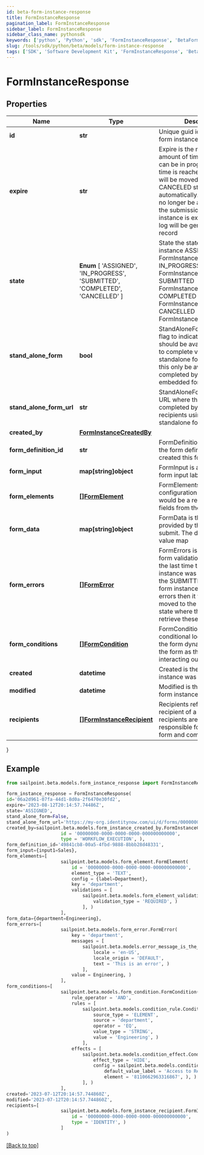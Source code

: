 ```yaml
---
id: beta-form-instance-response
title: FormInstanceResponse
pagination_label: FormInstanceResponse
sidebar_label: FormInstanceResponse
sidebar_class_name: pythonsdk
keywords: ['python', 'Python', 'sdk', 'FormInstanceResponse', 'BetaFormInstanceResponse'] 
slug: /tools/sdk/python/beta/models/form-instance-response
tags: ['SDK', 'Software Development Kit', 'FormInstanceResponse', 'BetaFormInstanceResponse']
---
```


# FormInstanceResponse


## Properties

Name | Type | Description | Notes
------------ | ------------- | ------------- | -------------
**id** | **str** | Unique guid identifying this form instance | [optional] 
**expire** | **str** | Expire is the maximum amount of time that a form can be in progress. After this time is reached then the form will be moved to a CANCELED state automatically. The user will no longer be able to complete the submission. When a form instance is expires an audit log will be generated for that record | [optional] 
**state** |  **Enum** [  'ASSIGNED',    'IN_PROGRESS',    'SUBMITTED',    'COMPLETED',    'CANCELLED' ] | State the state of the form instance ASSIGNED FormInstanceStateAssigned IN_PROGRESS FormInstanceStateInProgress SUBMITTED FormInstanceStateSubmitted COMPLETED FormInstanceStateCompleted CANCELLED FormInstanceStateCancelled | [optional] 
**stand_alone_form** | **bool** | StandAloneForm is a boolean flag to indicate if this form should be available for users to complete via the standalone form UI or should this only be available to be completed by as an embedded form | [optional] [default to False]
**stand_alone_form_url** | **str** | StandAloneFormURL is the URL where this form may be completed by the designated recipients using the standalone form UI | [optional] 
**created_by** | [**FormInstanceCreatedBy**](form-instance-created-by) |  | [optional] 
**form_definition_id** | **str** | FormDefinitionID is the id of the form definition that created this form | [optional] 
**form_input** | **map[string]object** | FormInput is an object of form input labels to value | [optional] 
**form_elements** | [**[]FormElement**](form-element) | FormElements is the configuration of the form, this would be a repeat of the fields from the form-config | [optional] 
**form_data** | **map[string]object** | FormData is the data provided by the form on submit. The data is in a key -> value map | [optional] 
**form_errors** | [**[]FormError**](form-error) | FormErrors is an array of form validation errors from the last time the form instance was transitioned to the SUBMITTED state. If the form instance had validation errors then it would be moved to the IN PROGRESS state where the client can retrieve these errors | [optional] 
**form_conditions** | [**[]FormCondition**](form-condition) | FormConditions is the conditional logic that modify the form dynamically modify the form as the recipient is interacting out the form | [optional] 
**created** | **datetime** | Created is the date the form instance was assigned | [optional] 
**modified** | **datetime** | Modified is the last date the form instance was modified | [optional] 
**recipients** | [**[]FormInstanceRecipient**](form-instance-recipient) | Recipients references to the recipient of a form. The recipients are those who are responsible for filling out a form and completing it | [optional] 
}

## Example

```python
from sailpoint.beta.models.form_instance_response import FormInstanceResponse

form_instance_response = FormInstanceResponse(
id='06a2d961-07fa-44d1-8d0a-2f6470e30fd2',
expire='2023-08-12T20:14:57.74486Z',
state='ASSIGNED',
stand_alone_form=False,
stand_alone_form_url='https://my-org.identitynow.com/ui/d/forms/00000000-0000-0000-0000-000000000000',
created_by=sailpoint.beta.models.form_instance_created_by.FormInstanceCreatedBy(
                    id = '00000000-0000-0000-0000-000000000000', 
                    type = 'WORKFLOW_EXECUTION', ),
form_definition_id='49841cb8-00a5-4fbd-9888-8bbb28d48331',
form_input={input1=Sales},
form_elements=[
                    sailpoint.beta.models.form_element.FormElement(
                        id = '00000000-0000-0000-0000-000000000000', 
                        element_type = 'TEXT', 
                        config = {label=Department}, 
                        key = 'department', 
                        validations = [
                            sailpoint.beta.models.form_element_validations_set.FormElementValidationsSet(
                                validation_type = 'REQUIRED', )
                            ], )
                    ],
form_data={department=Engineering},
form_errors=[
                    sailpoint.beta.models.form_error.FormError(
                        key = 'department', 
                        messages = [
                            sailpoint.beta.models.error_message_is_the_standard_api_error_response_message_type/.ErrorMessage is the standard API error response message type.(
                                locale = 'en-US', 
                                locale_origin = 'DEFAULT', 
                                text = 'This is an error', )
                            ], 
                        value = Engineering, )
                    ],
form_conditions=[
                    sailpoint.beta.models.form_condition.FormCondition(
                        rule_operator = 'AND', 
                        rules = [
                            sailpoint.beta.models.condition_rule.ConditionRule(
                                source_type = 'ELEMENT', 
                                source = 'department', 
                                operator = 'EQ', 
                                value_type = 'STRING', 
                                value = 'Engineering', )
                            ], 
                        effects = [
                            sailpoint.beta.models.condition_effect.ConditionEffect(
                                effect_type = 'HIDE', 
                                config = sailpoint.beta.models.condition_effect_config.ConditionEffect_config(
                                    default_value_label = 'Access to Remove', 
                                    element = '8110662963316867', ), )
                            ], )
                    ],
created='2023-07-12T20:14:57.744860Z',
modified='2023-07-12T20:14:57.744860Z',
recipients=[
                    sailpoint.beta.models.form_instance_recipient.FormInstanceRecipient(
                        id = '00000000-0000-0000-0000-000000000000', 
                        type = 'IDENTITY', )
                    ]
)

```
[[Back to top]](#) 

